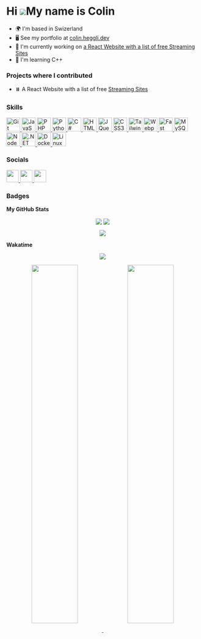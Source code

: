 Hi ![](https://user-images.githubusercontent.com/18350557/176309783-0785949b-9127-417c-8b55-ab5a4333674e.gif)My name is Colin
====================================================================================================================================

* 🌍  I'm based in Swizerland
* 🖥️  See my portfolio at [colin.heggli.dev](http://colin.heggli.dev)
* 🚀  I'm currently working on [a React Website with a list of free Streaming Sites](http://github.com/ydfdas1f546g1df/streamSites)
* 🧠  I'm learning C++

### Projects where I contributed
* ⏸️ A React Website with a list of free [Streaming Sites](http://github.com/ydfdas1f546g1df/streamSites)

### Skills

<p align="left">
<a href="https://git-scm.com/" target="_blank" rel="noreferrer">
  <img src="https://raw.githubusercontent.com/danielcranney/readme-generator/main/public/icons/skills/git-colored.svg" width="36" height="36" alt="Git" />
</a>
  <a href="https://developer.mozilla.org/en-US/docs/Web/JavaScript" target="_blank" rel="noreferrer">
  <img src="https://raw.githubusercontent.com/danielcranney/readme-generator/main/public/icons/skills/javascript-colored.svg" width="36" height="36" alt="JavaScript" />
  </a>
  <a href="https://www.php.net/" target="_blank" rel="noreferrer">
  <img src="https://raw.githubusercontent.com/danielcranney/readme-generator/main/public/icons/skills/php-colored.svg" width="36" height="36" alt="PHP" />
  </a>
  <a href="https://www.python.org/" target="_blank" rel="noreferrer">
  <img src="https://raw.githubusercontent.com/danielcranney/readme-generator/main/public/icons/skills/python-colored.svg" width="36" height="36" alt="Python" />
  </a>
  <a href="https://docs.microsoft.com/en-us/dotnet/csharp/" target="_blank" rel="noreferrer">
  <img src="https://raw.githubusercontent.com/danielcranney/readme-generator/main/public/icons/skills/csharp-colored.svg" width="36" height="36" alt="C#" />
  </a>
  <a href="https://developer.mozilla.org/en-US/docs/Glossary/HTML5" target="_blank" rel="noreferrer">
  <img src="https://raw.githubusercontent.com/danielcranney/readme-generator/main/public/icons/skills/html5-colored.svg" width="36" height="36" alt="HTML5" />
  </a>
  <a href="https://jquery.com/" target="_blank" rel="noreferrer">
  <img src="https://raw.githubusercontent.com/danielcranney/readme-generator/main/public/icons/skills/jquery-colored.svg" width="36" height="36" alt="JQuery" />
  </a>
  <a href="https://www.w3.org/TR/CSS/#css" target="_blank" rel="noreferrer">
  <img src="https://raw.githubusercontent.com/danielcranney/readme-generator/main/public/icons/skills/css3-colored.svg" width="36" height="36" alt="CSS3" />
  </a>
  <a href="https://tailwindcss.com/" target="_blank" rel="noreferrer">
    <img src="https://raw.githubusercontent.com/danielcranney/readme-generator/main/public/icons/skills/tailwindcss-colored.svg" width="36" height="36" alt="TailwindCSS" />
  </a>
  <a href="https://webpack.js.org/" target="_blank" rel="noreferrer">
      <img src="https://raw.githubusercontent.com/danielcranney/readme-generator/main/public/icons/skills/webpack-colored.svg" width="36" height="36" alt="Webpack" />
    </a>
  <a href="https://fastapi.tiangolo.com/" target="_blank" rel="noreferrer">
      <img src="https://raw.githubusercontent.com/danielcranney/readme-generator/main/public/icons/skills/fastapi-colored.svg" width="36" height="36" alt="Fast API" />
      </a>
  <a href="https://www.mysql.com/" target="_blank" rel="noreferrer">
        <img src="https://raw.githubusercontent.com/danielcranney/readme-generator/main/public/icons/skills/mysql-colored.svg" width="36" height="36" alt="MySQL" />
      </a>
  <a href="https://nodejs.org/en/" target="_blank" rel="noreferrer">
            <img src="https://raw.githubusercontent.com/danielcranney/readme-generator/main/public/icons/skills/nodejs-colored.svg" width="36" height="36" alt="NodeJS" />
          </a>
  <a href="https://dotnet.microsoft.com/en-us/" target="_blank" rel="noreferrer">
            <img src="https://raw.githubusercontent.com/danielcranney/readme-generator/main/public/icons/skills/dot-net-colored.svg" width="36" height="36" alt=".NET" />
            </a>
  <a href="https://www.docker.com/" target="_blank" rel="noreferrer">
            <img src="https://raw.githubusercontent.com/danielcranney/readme-generator/main/public/icons/skills/docker-colored.svg" width="36" height="36" alt="Docker" />
            </a>
  <a href="https://www.linux.org" target="_blank" rel="noreferrer">
                                                                                                                                                                                                                                                                                                                                                                                                                                                                                                                                                                                                                                                                                                                                                                                                                                                                                                          <img src="https://raw.githubusercontent.com/danielcranney/readme-generator/main/public/icons/skills/linux-colored.svg" width="36" height="36" alt="Linux" /></a>
</p>

### Socials

<p align="left"> <a href="https://www.github.com/m4rshe1" target="_blank" rel="noreferrer"> <picture> <source media="(prefers-color-scheme: dark)" srcset="https://raw.githubusercontent.com/danielcranney/readme-generator/main/public/icons/socials/github-dark.svg" /> <source media="(prefers-color-scheme: light)" srcset="https://raw.githubusercontent.com/danielcranney/readme-generator/main/public/icons/socials/github.svg" /> <img src="https://raw.githubusercontent.com/danielcranney/readme-generator/main/public/icons/socials/github.svg" width="32" height="32" /> </picture> </a> <a href="https://www.linkedin.com/in/colin-heggli/" target="_blank" rel="noreferrer"> <picture> <source media="(prefers-color-scheme: dark)" srcset="https://raw.githubusercontent.com/danielcranney/readme-generator/main/public/icons/socials/linkedin-dark.svg" /> <source media="(prefers-color-scheme: light)" srcset="https://raw.githubusercontent.com/danielcranney/readme-generator/main/public/icons/socials/linkedin.svg" /> <img src="https://raw.githubusercontent.com/danielcranney/readme-generator/main/public/icons/socials/linkedin.svg" width="32" height="32" /> </picture> </a> <a href="https://www.youtube.com/@ColinHeggli" target="_blank" rel="noreferrer"> <picture> <source media="(prefers-color-scheme: dark)" srcset="undefined" /> <source media="(prefers-color-scheme: light)" srcset="https://raw.githubusercontent.com/danielcranney/readme-generator/main/public/icons/socials/youtube.svg" /> <img src="https://raw.githubusercontent.com/danielcranney/readme-generator/main/public/icons/socials/youtube.svg" width="32" height="32" /> </picture> </a></p>

### Badges

<b>My GitHub Stats</b>

<p align="center">
  <img align="center" src="https://github-readme-stats.vercel.app/api?username=M4rshe1&show_icons=true&theme=tokyonight" />
  <img align="center" src="https://github-readme-stats.vercel.app/api/top-langs/?username=M4rshe1&layout=donut&theme=tokyonight" />
</p>
<p align="center">
  <img align="center" src="https://github-readme-stats.vercel.app/api/wakatime?username=M4rshe1\&layout=compact\&theme=tokyonight" />
</p>

<b>Wakatime</b>

<p align="center">
<a href="https://wakatime.com/@M4rshe1">
  <img align="center" src="https://wakatime.com/share/@M4rshe1/71c59b61-45c1-482e-a586-ff72e9ad5567.svg" /> 
</a>
</p>
<p align="center">
<a href="https://wakatime.com/@M4rshe1">
  <img align="center" width="49%" src="https://wakatime.com/share/@M4rshe1/baf6ac3b-6784-4dd4-88d9-837ade005b42.svg" />
</a>
<a href="https://wakatime.com/@M4rshe1">
  <img align="center" width="49%" src="https://wakatime.com/share/@M4rshe1/81ba9713-5916-48e2-935c-c99cefd4ecba.svg" />
</a>
</p>
